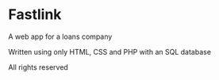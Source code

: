 # Fastlink
A web app for a loans company

Written using only HTML, CSS and PHP with an SQL database

All rights reserved
